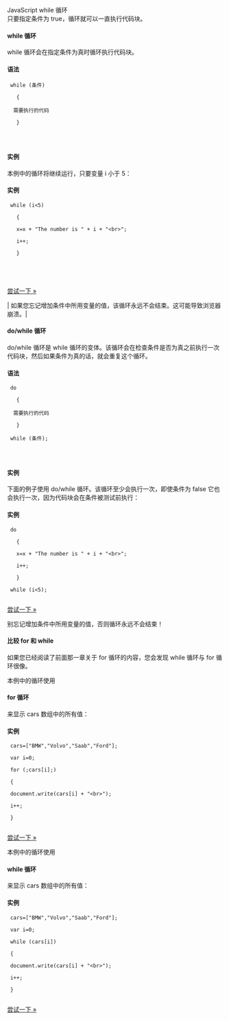  JavaScript while 循环  
只要指定条件为 true，循环就可以一直执行代码块。

 

#### while 循环

 while 循环会在指定条件为真时循环执行代码块。

 
#### 语法

 
```
 while (条件)

   {

  需要执行的代码

   }




```
 
#### 实例

 本例中的循环将继续运行，只要变量 i 小于 5：

  
#### 实例

 
```
 while (i<5)

   {

   x=x + "The number is " + i + "<br>";

   i++;

   }





```
 

[尝试一下 »](http://www.w3cschool.cc/try/try.php?filename=tryjs_while) 

 



|  如果您忘记增加条件中所用变量的值，该循环永远不会结束。这可能导致浏览器崩溃。|





#### do/while 循环

 do/while 循环是 while 循环的变体。该循环会在检查条件是否为真之前执行一次代码块，然后如果条件为真的话，就会重复这个循环。

 
#### 语法

 
```
 do

   {

  需要执行的代码

   }

 while (条件);




```
 
#### 实例

 下面的例子使用 do/while 循环。该循环至少会执行一次，即使条件为 false 它也会执行一次，因为代码块会在条件被测试前执行：

  
#### 实例

 
```
 do

   {

   x=x + "The number is " + i + "<br>";

   i++;

   }

 while (i<5);


```
 

[尝试一下 »](http://www.w3cschool.cc/try/try.php?filename=tryjs_dowhile) 

 别忘记增加条件中所用变量的值，否则循环永远不会结束！

 

#### 比较 for 和 while

 如果您已经阅读了前面那一章关于 for 循环的内容，您会发现 while 循环与 for 循环很像。

 本例中的循环使用 

#### for 循环

来显示 cars 数组中的所有值：

  
#### 实例

 
```
 cars=["BMW","Volvo","Saab","Ford"];

 var i=0;

 for (;cars[i];)

 {

 document.write(cars[i] + "<br>");

 i++;

 } 


```
 

[尝试一下 »](http://www.w3cschool.cc/try/try.php?filename=tryjs_loop_for_cars) 

 本例中的循环使用 

#### while 循环

来显示 cars 数组中的所有值：

  
#### 实例

 
```
 cars=["BMW","Volvo","Saab","Ford"];

 var i=0;

 while (cars[i])

 {

 document.write(cars[i] + "<br>");

 i++;

 } 


```
 

[尝试一下 »](http://www.w3cschool.cc/try/try.php?filename=tryjs_loop_while_cars) 

 

